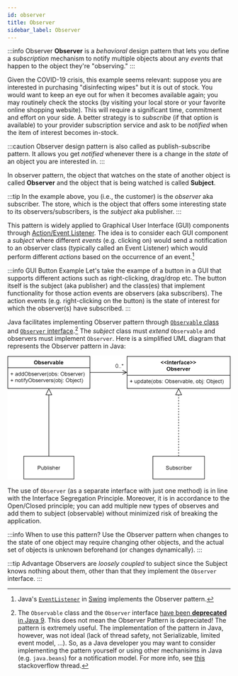 ```yaml
---
id: observer
title: Observer
sidebar_label: Observer
---
```



:::info Observer
**Observer** is a _behavioral_ design pattern that lets you define a _subscription_ mechanism to notify multiple objects about any _events_ that happen to the object they're "observing."
:::

Given the COVID-19 crisis, this example seems relevant: suppose you are interested in purchasing "disinfecting wipes" but it is out of stock. You would want to keep an eye out for when it becomes available again; you may routinely check the stocks (by visiting your local store or your favorite online shopping website). This will require a significant time, commitment and effort on your side. A better strategy is to _subscribe_ (if that option is available) to your provider subscription service and ask to be _notified_ when the item of interest becomes in-stock.

:::caution 
Observer design pattern is also called as publish-subscribe pattern. It allows you get _notified_ whenever there is a change in the _state_ of an object you are interested in. 
:::

In observer pattern, the object that watches on the state of another object is called **Observer** and the object that is being watched is called **Subject**. 

:::tip
In the example above, you (i.e., the customer) is the *observer* aka subscriber. The store, which is the object that offers some interesting state to its observers/subscribers, is the *subject* aka publisher.
:::

This pattern is widely applied to Graphical User Interface (GUI) components through [Action/Event Listener](https://docs.oracle.com/javase/tutorial/uiswing/events/intro.html). The idea is to consider each GUI component a _subject_ where different _events_ (e.g. clicking on) would send a notification to an observer class (typically called an Event Listener) which would perform different _actions_ based on the occurrence of an event.[^1]

:::info GUI Button Example
Let's take the exampe of a button in a GUI that supports different actions such as right-clicking, drag/drop etc. The button itself is the subject (aka publisher) and the class(es) that implement functionality for those action events are observers (aka subscribers). The action events (e.g. right-clicking on the button) is the state of interest for which the observer(s) have subscribed.
:::



[^1]: Java's [`EventListener`](https://docs.oracle.com/javase/8/docs/api/java/util/EventListener.html) in [Swing](https://docs.oracle.com/javase/8/docs/technotes/guides/swing/index.html) implements the Observer pattern.

Java facilitates implementing Observer pattern through [`Observable` class](https://docs.oracle.com/javase/8/docs/api/java/util/Observer.html) and [`Observer` interface](https://docs.oracle.com/javase/8/docs/api/java/util/Observable.html).[^2] The _subject_ class must _extend_ `Observable` and observers must implement `Observer`. Here is a simplified UML diagram that represents the Observer pattern in Java:

![](../../../static/img/observer01.png)

[^2]: The `Observable` class and the `Observer` interface [have been **deprecated** in Java 9](https://bugs.openjdk.java.net/browse/JDK-8154801). This does not mean the Observer Pattern is depreciated! The pattern is extremely useful. The implementation of the pattern in Java, however, was not ideal (lack of thread safety, not Serializable, limited event model, ...). So, as a Java developer you may want to consider implementing the pattern yourself or using other mechanisims in Java (e.g. `java.beans`) for a notification model. For more info, see [this](https://stackoverflow.com/questions/46380073/observer-is-deprecated-in-java-9-what-should-we-use-instead-of-it) stackoverflow thread.

The use of `Observer` (as a separate interface with just one method) is in line with the Interface Segregation Principle. Moreover, it is in accordance to the Open/Closed principle; you can add multiple new types of observes and add them to subject (observable) without minimized risk of breaking the application. 

:::info When to use this pattern?
Use the Observer pattern when changes to the state of one object may require changing other objects, and the actual set of objects is unknown beforehand (or changes dynamically).
:::

:::tip Advantage
Observers are _loosely coupled_ to subject since the Subject knows nothing about them, other than that they implement the `Observer` interface.
:::
    